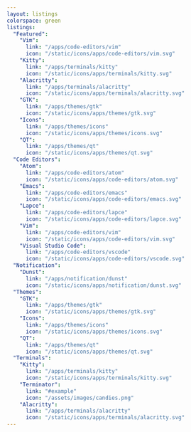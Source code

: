 ```yaml
---
layout: listings
colorspace: green
listings:
  "Featured":
    "Vim":
      link: "/apps/code-editors/vim"
      icon: "/static/icons/apps/code-editors/vim.svg"
    "Kitty":
      link: "/apps/terminals/kitty"
      icon: "/static/icons/apps/terminals/kitty.svg"
    "Alacritty":
      link: "/apps/terminals/alacritty"
      icon: "/static/icons/apps/terminals/alacritty.svg"
    "GTK":
      link: "/apps/themes/gtk"
      icon: "/static/icons/apps/themes/gtk.svg"
    "Icons":
      link: "/apps/themes/icons"
      icon: "/static/icons/apps/themes/icons.svg"
    "QT":
      link: "/apps/themes/qt"
      icon: "/static/icons/apps/themes/qt.svg"
  "Code Editors":
    "Atom":
      link: "/apps/code-editors/atom"
      icon: "/static/icons/apps/code-editors/atom.svg"
    "Emacs":
      link: "/apps/code-editors/emacs"
      icon: "/static/icons/apps/code-editors/emacs.svg"
    "Lapce":
      link: "/apps/code-editors/lapce"
      icon: "/static/icons/apps/code-editors/lapce.svg"
    "Vim":
      link: "/apps/code-editors/vim"
      icon: "/static/icons/apps/code-editors/vim.svg"
    "Visual Studio Code":
      link: "/apps/code-editors/vscode"
      icon: "/static/icons/apps/code-editors/vscode.svg"
  "Notification":
    "Dunst":
      link: "/apps/notification/dunst"
      icon: "/static/icons/apps/notification/dunst.svg"
  "Themes":
    "GTK":
      link: "/apps/themes/gtk"
      icon: "/static/icons/apps/themes/gtk.svg"
    "Icons":
      link: "/apps/themes/icons"
      icon: "/static/icons/apps/themes/icons.svg"
    "QT":
      link: "/apps/themes/qt"
      icon: "/static/icons/apps/themes/qt.svg"
  "Terminals":
    "Kitty":
      link: "/apps/terminals/kitty"
      icon: "/static/icons/apps/terminals/kitty.svg"
    "Terminator":
      link: "#example"
      icon: "/assets/images/candies.png"
    "Alacritty":
      link: "/apps/terminals/alacritty"
      icon: "/static/icons/apps/terminals/alacritty.svg"
---
```

